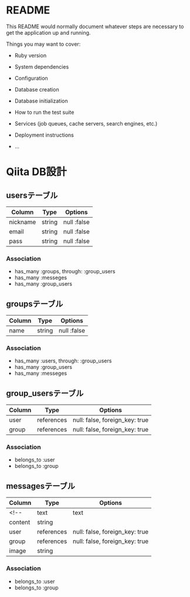 # README

This README would normally document whatever steps are necessary to get the
application up and running.

Things you may want to cover:

* Ruby version

* System dependencies

* Configuration

* Database creation

* Database initialization

* How to run the test suite

* Services (job queues, cache servers, search engines, etc.)

* Deployment instructions

* ...


# Qiita DB設計
## usersテーブル
|Column|Type|Options|
|------|----|-------|
|nickname|string|null :false|
|email|string|null :false|
|pass|string|null :false|
### Association
- has_many :groups, through: :group_users
- has_many :messeges
- has_many :group_users

## groupsテーブル
|Column|Type|Options|
|------|----|-------|
|name|string|null :false|

### Association
- has_many :users, through: :group_users
- has_many :group_users
- has_many :messeges


## group_usersテーブル
|Column|Type|Options|
|------|----|-------|
|user|references|null: false, foreign_key: true|
|group|references|null: false, foreign_key: true|
### Association
- belongs_to :user
- belongs_to :group


## messagesテーブル
|Column|Type|Options|
|------|----|-------|
<!-- |text|text| これでLGTMもらったけど・・・|content|string|にて -->
|content|string|
|user|references|null: false, foreign_key: true|
|group|references|null: false, foreign_key: true|
|image|string|
### Association
- belongs_to :user
- belongs_to :group

